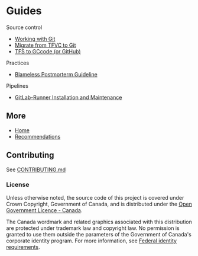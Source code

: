 # Guides

Source control

- [Working with Git](source-control/working-with-git.md)
- [Migrate from TFVC to Git](source-control/tfvc-to-git.md)
- [TFS to GCcode (or GitHub)](source-control/tfs-to-gccode.md)

Practices

- [Blameless Postmorterm Guideline](practices/postmortem.md)

Pipelines

- [GitLab-Runner Installation and Maintenance](pipelines/gitlab-runner.md)

## More

- [Home](https://esdc-devcop.github.io/)
- [Recommendations](https://esdc-devcop.github.io/recommendations)

## Contributing

See [CONTRIBUTING.md](CONTRIBUTING.md)

### License

Unless otherwise noted, the source code of this project is covered under Crown Copyright, Government of Canada, and is distributed under the [Open Government Licence - Canada](LICENSE).

The Canada wordmark and related graphics associated with this distribution are protected under trademark law and copyright law.
No permission is granted to use them outside the parameters of the Government of Canada's corporate identity program.
For more information, see [Federal identity requirements](https://www.canada.ca/en/treasury-board-secretariat/topics/government-communications/federal-identity-requirements.html).
